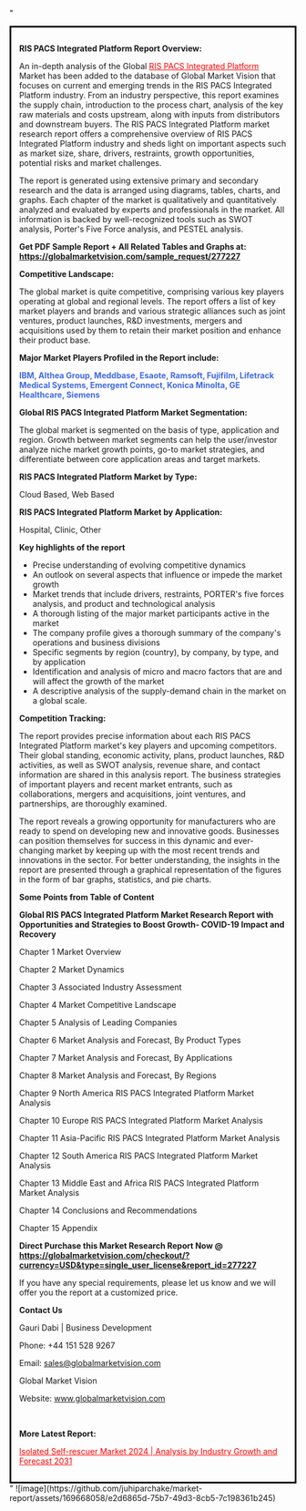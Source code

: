 "<div style='border: 3px solid black; padding: 1em;'>

<strong>RIS PACS Integrated Platform Report Overview:</strong>

An in-depth analysis of the Global <a style='color: #ff0000;' href='https://globalmarketvision.com/reports/global-ris-pacs-integrated-platform-market/277227'>RIS PACS Integrated Platform</a> Market has been added to the database of Global Market Vision that focuses on current and emerging trends in the RIS PACS Integrated Platform industry. From an industry perspective, this report examines the supply chain, introduction to the process chart, analysis of the key raw materials and costs upstream, along with inputs from distributors and downstream buyers. The RIS PACS Integrated Platform market research report offers a comprehensive overview of RIS PACS Integrated Platform industry and sheds light on important aspects such as market size, share, drivers, restraints, growth opportunities, potential risks and market challenges.

The report is generated using extensive primary and secondary research and the data is arranged using diagrams, tables, charts, and graphs. Each chapter of the market is qualitatively and quantitatively analyzed and evaluated by experts and professionals in the market. All information is backed by well-recognized tools such as SWOT analysis, Porter's Five Force analysis, and PESTEL analysis.

<strong>Get PDF Sample Report + All Related Tables and Graphs at</strong><strong>:</strong><strong> <a style='color: #ff0000;' href='https://globalmarketvision.com/sample_request/277227?utm_source=linkedinPulse&utm_medium=SN&utm_campaign=SN'><strong>https://globalmarketvision.com/sample_request/277227</strong></a></strong>

<strong>Competitive Landscape:</strong>

The global market is quite competitive, comprising various key players operating at global and regional levels. The report offers a list of key market players and brands and various strategic alliances such as joint ventures, product launches, R&amp;D investments, mergers and acquisitions used by them to retain their market position and enhance their product base.

<strong>Major Market Players Profiled in the Report include:</strong>

<strong style='color: #4169e1;'>IBM, Althea Group, Meddbase, Esaote, Ramsoft, Fujifilm, Lifetrack Medical Systems, Emergent Connect, Konica Minolta, GE Healthcare, Siemens</strong>

<strong>Global RIS PACS Integrated Platform Market Segmentation:</strong>

The global market is segmented on the basis of type, application and region. Growth between market segments can help the user/investor analyze niche market growth points, go-to market strategies, and differentiate between core application areas and target markets.

<strong>RIS PACS Integrated Platform Market by Type</strong><strong>:</strong>

Cloud Based, Web Based

<strong>RIS PACS Integrated Platform Market by</strong><strong> Application:</strong>

Hospital, Clinic, Other

<strong>Key highlights of the report</strong>
<ul>
  <li>Precise understanding of evolving competitive dynamics</li>
  <li>An outlook on several aspects that influence or impede the market growth</li>
  <li>Market trends that include drivers, restraints, PORTER's five forces analysis, and product and technological analysis</li>
  <li>A thorough listing of the major market participants active in the market</li>
  <li>The company profile gives a thorough summary of the company's operations and business divisions</li>
  <li>Specific segments by region (country), by company, by type, and by application</li>
  <li>Identification and analysis of micro and macro factors that are and will affect the growth of the market</li>
  <li>A descriptive analysis of the supply-demand chain in the market on a global scale.</li>
</ul>
<strong>Competition Tracking:</strong>

The report provides precise information about each RIS PACS Integrated Platform market's key players and upcoming competitors. Their global standing, economic activity, plans, product launches, R&amp;D activities, as well as SWOT analysis, revenue share, and contact information are shared in this analysis report. The business strategies of important players and recent market entrants, such as collaborations, mergers and acquisitions, joint ventures, and partnerships, are thoroughly examined.

The report reveals a growing opportunity for manufacturers who are ready to spend on developing new and innovative goods. Businesses can position themselves for success in this dynamic and ever-changing market by keeping up with the most recent trends and innovations in the sector. For better understanding, the insights in the report are presented through a graphical representation of the figures in the form of bar graphs, statistics, and pie charts.

<strong>Some Points from Table of Content</strong>

<strong>Global RIS PACS Integrated Platform Market Research Report with Opportunities and Strategies to Boost Growth- COVID-19 Impact and Recovery</strong>

Chapter 1 Market Overview

Chapter 2 Market Dynamics

Chapter 3 Associated Industry Assessment

Chapter 4 Market Competitive Landscape

Chapter 5 Analysis of Leading Companies

Chapter 6 Market Analysis and Forecast, By Product Types

Chapter 7 Market Analysis and Forecast, By Applications

Chapter 8 Market Analysis and Forecast, By Regions

Chapter 9 North America RIS PACS Integrated Platform Market Analysis

Chapter 10 Europe RIS PACS Integrated Platform Market Analysis

Chapter 11 Asia-Pacific RIS PACS Integrated Platform Market Analysis

Chapter 12 South America RIS PACS Integrated Platform Market Analysis

Chapter 13 Middle East and Africa RIS PACS Integrated Platform Market Analysis

Chapter 14 Conclusions and Recommendations

Chapter 15 Appendix

<strong>Direct Purchase this Market Research Report Now @ <a style='color: #ff0000;' href='https://globalmarketvision.com/checkout/?currency=USD&type=single_user_license&report_id=277227?utm_source=linkedinPulse&utm_medium=SN&utm_campaign=SN'><strong>https://globalmarketvision.com/checkout/?currency=USD&type=single_user_license&report_id=277227</strong></a></strong>

If you have any special requirements, please let us know and we will offer you the report at a customized price.
<p id='ember58' class='ember-view reader-content-blocks__paragraph'><strong>Contact Us</strong></p>
<p id='ember59' class='ember-view reader-content-blocks__paragraph'>Gauri Dabi | Business Development</p>
<p id='ember60' class='ember-view reader-content-blocks__paragraph'>Phone: +44 151 528 9267</p>
Email: <a href='mailto:sales@globalmarketvision.com'>sales@globalmarketvision.com</a>

Global Market Vision

Website: <a href='http://www.globalmarketvision.com/'>www.globalmarketvision.com</a>

&nbsp;

<strong>More Latest Report:</strong>

<a style='color: #ff0000;' href='https://www.linkedin.com/pulse/isolated-self-rescuer-market-2024-analysis-industry-growth-neha-more-qgm3f?trackingId=k9T5UHbdt4%2BBQWwaRSB31Q%3D%3D&lipi=urn%3Ali%3Apage%3Ad_flagship3_profile_view_base_recent_activity_content_view%3BbGYM6eJFSy6QilYzzsPe9g%3D%3D'>Isolated Self-rescuer Market 2024 | Analysis by Industry Growth and Forecast 2031</a>

</div>"
![image](https://github.com/juhiparchake/market-report/assets/169668058/e2d6865d-75b7-49d3-8cb5-7c198361b245)
